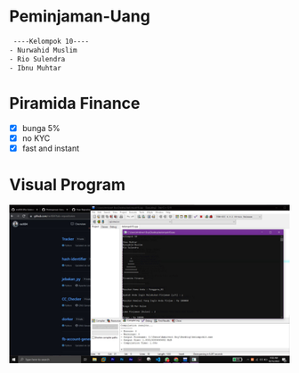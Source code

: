 # Peminjaman-Uang
```
 ----Kelompok 10----
- Nurwahid Muslim
- Rio Sulendra
- Ibnu Muhtar
``` 

# Piramida Finance
- [x] bunga 5%
- [x] no KYC
- [x] fast and instant

# Visual Program
<img src=".image/example.jpg" />
